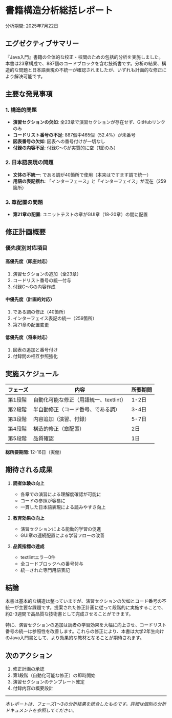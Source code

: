 # 書籍構造分析総括レポート
分析期間: 2025年7月22日

## エグゼクティブサマリー

『Java入門』書籍の全体的な校正・校閲のための包括的分析を実施しました。本書は23章構成で、887個のコードブロックを含む技術書です。分析の結果、構造的な問題と日本語表現の不統一が確認されましたが、いずれも計画的な修正により解決可能です。

## 主要な発見事項

### 1. 構造的問題
- **演習セクションの欠如**: 全23章で演習セクションが存在せず、GitHubリンクのみ
- **コードリスト番号の不足**: 887個中465個（52.4%）が未番号
- **図表番号の欠如**: 図表への番号付けが一切なし
- **付録の内容不足**: 付録C〜Gが実質的に空（1節のみ）

### 2. 日本語表現の問題
- **文体の不統一**: である調が40箇所で使用（本来はですます調で統一）
- **用語の表記揺れ**: 「インターフェース」と「インターフェイス」が混在（259箇所）

### 3. 章配置の問題
- **第21章の配置**: ユニットテストの章がGUI章（18-20章）の間に配置

## 修正計画概要

### 優先度別対応項目

#### 高優先度（即座対応）
1. 演習セクションの追加（全23章）
2. コードリスト番号の統一付与
3. 付録C〜Gの内容作成

#### 中優先度（計画的対応）
1. である調の修正（40箇所）
2. インターフェイス表記の統一（259箇所）
3. 第21章の配置変更

#### 低優先度（将来対応）
1. 図表の追加と番号付け
2. 付録間の相互参照強化

## 実施スケジュール

| フェーズ | 内容 | 所要期間 |
|---------|------|----------|
| 第1段階 | 自動化可能な修正（用語統一、textlint） | 1-2日 |
| 第2段階 | 半自動修正（コード番号、である調） | 3-4日 |
| 第3段階 | 内容追加（演習、付録） | 5-7日 |
| 第4段階 | 構造的修正（章配置） | 2日 |
| 第5段階 | 品質確認 | 1日 |

**総所要期間**: 12-16日（実働）

## 期待される成果

1. **読者体験の向上**
   - 各章での演習による理解度確認が可能に
   - コードの参照が容易に
   - 一貫した日本語表現による読みやすさ向上

2. **教育効果の向上**
   - 演習セクションによる能動的学習の促進
   - GUI章の連続配置による学習フローの改善

3. **品質指標の達成**
   - textlintエラー0件
   - 全コードブロックへの番号付与
   - 統一された専門用語表記

## 結論

本書は基本的な構造は整っていますが、演習セクションの欠如とコード番号の不統一が主要な課題です。提案された修正計画に従って段階的に実施することで、約2-3週間で高品質な技術書として完成させることができます。

特に、演習セクションの追加は読者の学習効果を大幅に向上させ、コードリスト番号の統一は参照性を改善します。これらの修正により、本書は大学2年生向けのJava入門書として、より効果的な教材となることが期待されます。

## 次のアクション

1. 修正計画の承認
2. 第1段階（自動化可能な修正）の即時開始
3. 演習セクションのテンプレート確定
4. 付録内容の概要設計

---
*本レポートは、フェーズ1〜3の分析結果を統合したものです。詳細は個別の分析ドキュメントを参照してください。*